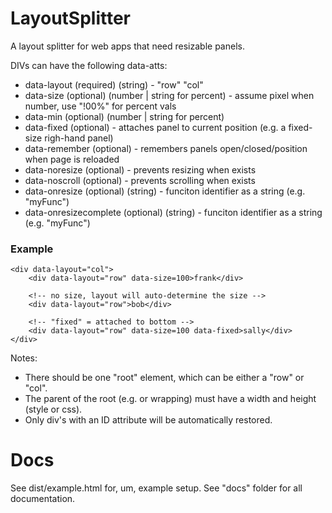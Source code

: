 # LayoutSplitter

A layout splitter for web apps that need resizable panels.

DIVs can have the following data-atts:
- data-layout (required) (string) - "row" "col"
- data-size (optional) (number | string for percent) - assume pixel when number, use "!00%" for percent vals
- data-min (optional) (number | string for percent)
- data-fixed (optional) - attaches panel to current position (e.g. a fixed-size righ-hand panel)
- data-remember (optional) - remembers panels open/closed/position when page is reloaded
- data-noresize (optional) - prevents resizing when exists
- data-noscroll (optional) - prevents scrolling when exists
- data-onresize (optional) (string) - funciton identifier as a string (e.g. "myFunc")
- data-onresizecomplete (optional) (string) - funciton identifier as a string (e.g. "myFunc")


### Example

    <div data-layout="col">
        <div data-layout="row" data-size=100>frank</div>

        <!-- no size, layout will auto-determine the size -->
        <div data-layout="row">bob</div> 

        <!-- "fixed" = attached to bottom -->
        <div data-layout="row" data-size=100 data-fixed>sally</div>
    </div>

Notes:
- There should be one "root" element, which can be either a "row" or "col".
- The parent of the root (e.g. or wrapping) must have a width and height (style or css).
- Only div's with an ID attribute will be automatically restored.

# Docs
See dist/example.html for, um, example setup.
See "docs" folder for all documentation.

